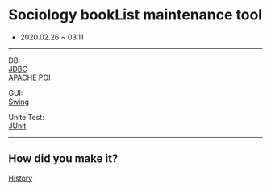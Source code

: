 # Sociology bookList maintenance tool

+ 2020.02.26 ~ 03.11

---
  
DB:    
[JDBC](https://xinet.kr/?p=1591)    
[APACHE POI](https://poi.apache.org/components/spreadsheet/quick-guide.html)    

GUI:    
[Swing](https://coding-factory.tistory.com/263)    

Unite Test:    
[JUnit](https://epthffh.tistory.com/entry/Junit%EC%9D%84-%EC%9D%B4%EC%9A%A9%ED%95%9C-%EB%8B%A8%EC%9C%84%ED%85%8C%EC%8A%A4%ED%8A%B8)

---
## How did you make it?
[History](https://dongsub-joung.github.io/archive.html?tag=%EB%8F%84%EC%84%9C%EA%B4%80%EB%A6%AC)
